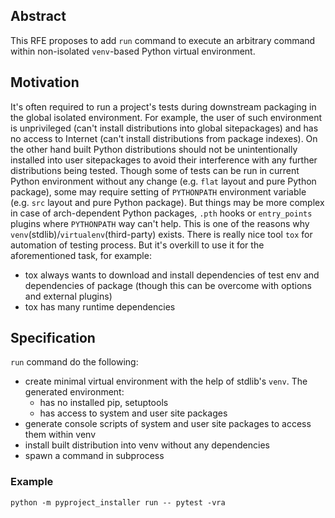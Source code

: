 ## Abstract
This RFE proposes to add `run` command to execute an arbitrary command within
non-isolated `venv`-based Python virtual environment.

## Motivation
It's often required to run a project's tests during downstream packaging in the
global isolated environment. For example, the user of such environment is
unprivileged (can't install distributions into global sitepackages) and has no
access to Internet (can't install distributions from package indexes). On the
other hand built Python distributions should not be unintentionally installed
into user sitepackages to avoid their interference with any further
distributions being tested. Though some of tests can be run in current Python
environment without any change (e.g. `flat` layout and pure Python package),
some may require setting of `PYTHONPATH` environment variable (e.g. `src` layout
and pure Python package). But things may be more complex in case of
arch-dependent Python packages, `.pth` hooks or `entry_points` plugins where
`PYTHONPATH` way can't help. This is one of the reasons why
`venv`(stdlib)/`virtualenv`(third-party) exists. There is really nice tool `tox`
for automation of testing process. But it's overkill to use it for the
aforementioned task, for example:
- tox always wants to download and install dependencies of test env and
  dependencies of package (though this can be overcome with options and external
  plugins)
- tox has many runtime dependencies

## Specification
`run` command do the following:
- create minimal virtual environment with the help of stdlib's `venv`.
  The generated environment:
  - has no installed pip, setuptools
  - has access to system and user site packages
- generate console scripts of system and user site packages to access them
  within venv
- install built distribution into venv without any dependencies
- spawn a command in subprocess

### Example
```
python -m pyproject_installer run -- pytest -vra
```
